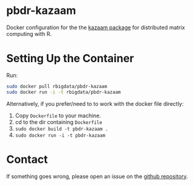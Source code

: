 # pbdr-kazaam

Docker configuration for the the [kazaam package](https://github.com/RBigData/kazaam) for distributed matrix computing with R.



# Setting Up the Container

Run:

```bash
sudo docker pull rbigdata/pbdr-kazaam
sudo docker run -i -t rbigdata/pbdr-kazaam
```

Alternatively, if you prefer/need to to work with the docker file directly:

1. Copy `Dockerfile` to your machine.
2. cd to the dir containing `Dockerfile`
3. `sudo docker build -t pbdr-kazaam .`
4. `sudo docker run -i -t pbdr-kazaam`



# Contact

If something goes wrong, please open an issue on the [github repository](https://github.com/RBigData/pbdr-kazaam).
